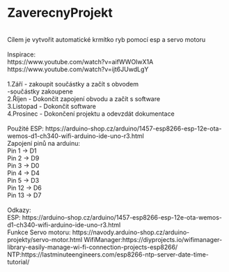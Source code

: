 # ZaverecnyProjekt
<br>
Cílem je vytvořit automatické krmítko ryb pomocí esp a servo motoru<br>

<br>
Inspirace:<br> 
https://www.youtube.com/watch?v=aifWWOIwX1A<br>
https://www.youtube.com/watch?v=ijt6JUwdLgY<br>
<br>
1.Září - zakoupit součástky a začít s obvodem <br>
-součástky zakoupene<br>
2.Říjen - Dokončit zapojení obvodu a začít s software<br>
3.Listopad - Dokončit software<br>
4.Prosinec - Dokončení projektu a odevzdát dokumentace<br>
<br>
Použité ESP: https://arduino-shop.cz/arduino/1457-esp8266-esp-12e-ota-wemos-d1-ch340-wifi-arduino-ide-uno-r3.html<br>
Zapojení pinů na arduinu: <br>
Pin 1 -> D1<br>
Pin 2 -> D9<br>
Pin 3 -> D0<br>
Pin 4 -> D4<br>
Pin 5 -> D3<br>
Pin 12 -> D6<br>
Pin 13 -> D7<br>
<br>
Odkazy:<br>
ESP: https://arduino-shop.cz/arduino/1457-esp8266-esp-12e-ota-wemos-d1-ch340-wifi-arduino-ide-uno-r3.html<br>
Funkce Servo motoru: https://navody.arduino-shop.cz/arduino-projekty/servo-motor.html
WifiManager:https://diyprojects.io/wifimanager-library-easily-manage-wi-fi-connection-projects-esp8266/
NTP:https://lastminuteengineers.com/esp8266-ntp-server-date-time-tutorial/


